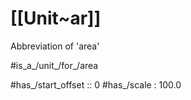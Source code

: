 
# [[Unit~ar]] 

Abbreviation of 'area' 

#is_a_/unit_/for_/area 


#has_/start_offset :: 0
#has_/scale : 100.0

